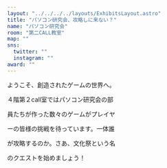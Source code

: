```yaml
---
layout: "../../../../layouts/ExhibitsLayout.astro"
title: "パソコン研究会、攻略しに来ない？"
name: "パソコン研究会"
room: "第二CALL教室"
map: ""
sns:
  twitter: ""
  instagram: ""
award: ""
---
```


ようこそ、創造されたゲームの世界へ。

４階第２call室ではパソコン研究会の部

員たちが作った数々のゲームがプレイヤ

ーの皆様の挑戦を待っています。一体誰

が攻略するのか。さあ、文化祭という名

のクエストを始めましょう！
